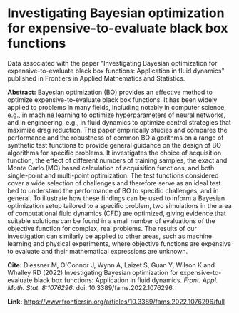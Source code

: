 # Investigating Bayesian optimization for expensive-to-evaluate black box functions
Data associated with the paper "Investigating Bayesian optimization for expensive-to-evaluate black box functions: Application in fluid dynamics" published in Frontiers in Applied Mathematics and Statistics.

**Abstract:** Bayesian optimization (BO) provides an effective method to optimize expensive-to-evaluate black box functions. It has been widely applied to problems in many fields, including notably in computer science, e.g., in machine learning to optimize hyperparameters of neural networks, and in engineering, e.g., in fluid dynamics to optimize control strategies that maximize drag reduction. This paper empirically studies and compares the performance and the robustness of common BO algorithms on a range of synthetic test functions to provide general guidance on the design of BO algorithms for specific problems. It investigates the choice of acquisition function, the effect of different numbers of training samples, the exact and Monte Carlo (MC) based calculation of acquisition functions, and both single-point and multi-point optimization. The test functions considered cover a wide selection of challenges and therefore serve as an ideal test bed to understand the performance of BO to specific challenges, and in general. To illustrate how these findings can be used to inform a Bayesian optimization setup tailored to a specific problem, two simulations in the area of computational fluid dynamics (CFD) are optimized, giving evidence that suitable solutions can be found in a small number of evaluations of the objective function for complex, real problems. The results of our investigation can similarly be applied to other areas, such as machine learning and physical experiments, where objective functions are expensive to evaluate and their mathematical expressions are unknown.

**Cite:** Diessner M, O'Connor J, Wynn A, Laizet S, Guan Y, Wilson K and Whalley RD (2022) Investigating Bayesian optimization for expensive-to-evaluate black box functions: Application in fluid dynamics. *Front. Appl. Math. Stat. 8:1076296*. doi: 10.3389/fams.2022.1076296.

**Link:** https://www.frontiersin.org/articles/10.3389/fams.2022.1076296/full
